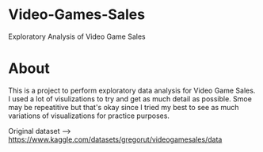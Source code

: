 # Video-Games-Sales
 Exploratory Analysis of Video Game Sales 

 # About
 This is a project to perform exploratory data analysis for Video Game Sales. I used a lot of visulizations to try and get as much detail as possible. Smoe may be repeatitive but that's okay since I tried my best to see as much variations of visualizations for practice purposes.

 Original dataset --> https://www.kaggle.com/datasets/gregorut/videogamesales/data
